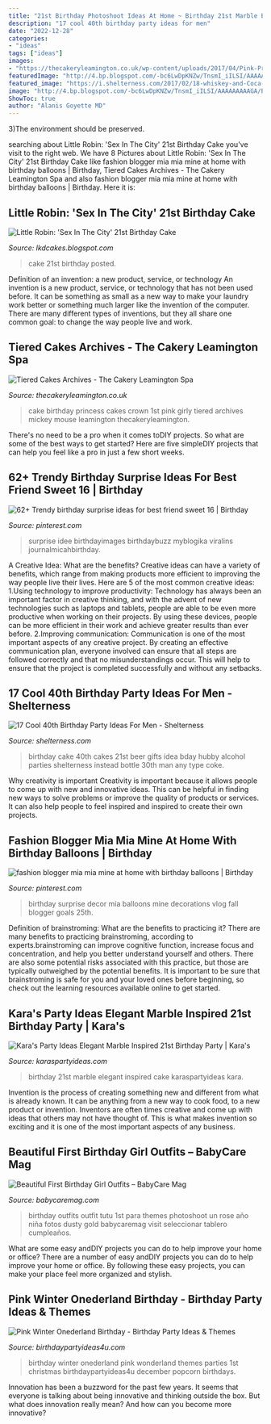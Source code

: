 ```yaml
---
title: "21st Birthday Photoshoot Ideas At Home ~ Birthday 21st Marble Elegant Inspired Cake Karaspartyideas Kara"
description: "17 cool 40th birthday party ideas for men"
date: "2022-12-28"
categories:
- "ideas"
tags: ["ideas"]
images:
- "https://thecakeryleamington.co.uk/wp-content/uploads/2017/04/Pink-Princess-Crown-Birthday-Cake.jpg"
featuredImage: "http://4.bp.blogspot.com/-bc6LwDpKNZw/TnsmI_iILSI/AAAAAAAAAGA/Pfu8WCINUyE/s1600/alix+cake.jpg"
featured_image: "https://i.shelterness.com/2017/02/18-whiskey-and-Coca-Cola-birthday-cake-instead-of-a-traditional-one.jpg"
image: "http://4.bp.blogspot.com/-bc6LwDpKNZw/TnsmI_iILSI/AAAAAAAAAGA/Pfu8WCINUyE/s1600/alix+cake.jpg"
ShowToc: true
author: "Alanis Goyette MD"
---
```



3)The environment should be preserved. 

	

		
searching about Little Robin: &#039;Sex In The City&#039; 21st Birthday Cake you've visit to the right web. We have 8 Pictures about Little Robin: &#039;Sex In The City&#039; 21st Birthday Cake like fashion blogger mia mia mine at home with birthday balloons | Birthday, Tiered Cakes Archives - The Cakery Leamington Spa and also fashion blogger mia mia mine at home with birthday balloons | Birthday. Here it is:
		
    
## Little Robin: &#039;Sex In The City&#039; 21st Birthday Cake

<img loading=lazy src="http://4.bp.blogspot.com/-bc6LwDpKNZw/TnsmI_iILSI/AAAAAAAAAGA/Pfu8WCINUyE/s1600/alix+cake.jpg" onerror="this.onerror=null;this.src='https://tse3.mm.bing.net/th?id=OIP.5PKczBhtTpTTHrpkhO9LKgHaL-&amp;pid=15.1';" alt="Little Robin: &#039;Sex In The City&#039; 21st Birthday Cake">

_Source: lkdcakes.blogspot.com_

>cake 21st birthday posted. 

	

Definition of an invention: a new product, service, or technology
An invention is a new product, service, or technology that has not been used before. It can be something as small as a new way to make your laundry work better or something much larger like the invention of the computer. There are many different types of inventions, but they all share one common goal: to change the way people live and work.

    
## Tiered Cakes Archives - The Cakery Leamington Spa

<img loading=lazy src="https://thecakeryleamington.co.uk/wp-content/uploads/2017/04/Pink-Princess-Crown-Birthday-Cake.jpg" onerror="this.onerror=null;this.src='https://tse1.mm.bing.net/th?id=OIP.qE90AtycXZErr3WThVaAAAHaKJ&amp;pid=15.1';" alt="Tiered Cakes Archives - The Cakery Leamington Spa">

_Source: thecakeryleamington.co.uk_

>cake birthday princess cakes crown 1st pink girly tiered archives mickey mouse leamington thecakeryleamington. 

	

There's no need to be a pro when it comes toDIY projects. So what are some of the best ways to get started? Here are five simpleDIY projects that can help you feel like a pro in just a few short weeks.

    
## 62+ Trendy Birthday Surprise Ideas For Best Friend Sweet 16 | Birthday

<img loading=lazy src="https://i.pinimg.com/originals/ab/1f/d0/ab1fd0e79797803b245053d007255286.jpg" onerror="this.onerror=null;this.src='https://tse3.mm.bing.net/th?id=OIP.30RcXykoQaxhp2cR9T4NSgAAAA&amp;pid=15.1';" alt="62+ Trendy birthday surprise ideas for best friend sweet 16 | Birthday">

_Source: pinterest.com_

>surprise idee birthdayimages birthdaybuzz myblogika viralins journalmicahbirthday. 

	

A Creative Idea: What are the benefits?
Creative ideas can have a variety of benefits, which range from making products more efficient to improving the way people live their lives. Here are 5 of the most common creative ideas: 
1.Using technology to improve productivity: Technology has always been an important factor in creative thinking, and with the advent of new technologies such as laptops and tablets, people are able to be even more productive when working on their projects. By using these devices, people can be more efficient in their work and achieve greater results than ever before. 
 2.Improving communication: Communication is one of the most important aspects of any creative project. By creating an effective communication plan, everyone involved can ensure that all steps are followed correctly and that no misunderstandings occur. This will help to ensure that the project is completed successfully and without any setbacks. 
 
    
## 17 Cool 40th Birthday Party Ideas For Men - Shelterness

<img loading=lazy src="https://i.shelterness.com/2017/02/18-whiskey-and-Coca-Cola-birthday-cake-instead-of-a-traditional-one.jpg" onerror="this.onerror=null;this.src='https://tse4.mm.bing.net/th?id=OIP.jZD0jusz5GGGpE61CO-_vQHaJ4&amp;pid=15.1';" alt="17 Cool 40th Birthday Party Ideas For Men - Shelterness">

_Source: shelterness.com_

>birthday cake 40th cakes 21st beer gifts idea bday hubby alcohol parties shelterness instead bottle 30th man any type coke. 

	

Why creativity is important
Creativity is important because it allows people to come up with new and innovative ideas. This can be helpful in finding new ways to solve problems or improve the quality of products or services. It can also help people to feel inspired and inspired to create their own projects.

    
## Fashion Blogger Mia Mia Mine At Home With Birthday Balloons | Birthday

<img loading=lazy src="https://i.pinimg.com/originals/81/6a/a3/816aa348ac2b5afcf242d233941c55b9.jpg" onerror="this.onerror=null;this.src='https://tse2.mm.bing.net/th?id=OIP.yqGlVv0TH8mdDJ0iO7af-QHaLH&amp;pid=15.1';" alt="fashion blogger mia mia mine at home with birthday balloons | Birthday">

_Source: pinterest.com_

>birthday surprise decor mia balloons mine decorations vlog fall blogger goals 25th. 

	

Definition of brainstroming: What are the benefits to practicing it?
There are many benefits to practicing brainstroming, according to experts.brainstroming can improve cognitive function, increase focus and concentration, and help you better understand yourself and others. There are also some potential risks associated with this practice, but those are typically outweighed by the potential benefits. It is important to be sure that brainstroming is safe for you and your loved ones before beginning, so check out the learning resources available online to get started.

    
## Kara&#039;s Party Ideas Elegant Marble Inspired 21st Birthday Party | Kara&#039;s

<img loading=lazy src="https://karaspartyideas.com/wp-content/uploads/2017/09/Elegant-Marble-Inspired-21st-Birthday-Party-via-Karas-Party-Ideas-KarasPartyIdeas.com13.jpg" onerror="this.onerror=null;this.src='https://tse1.mm.bing.net/th?id=OIP.iv7YGPGXRhzVnaXUod0ueAHaLH&amp;pid=15.1';" alt="Kara&#039;s Party Ideas Elegant Marble Inspired 21st Birthday Party | Kara&#039;s">

_Source: karaspartyideas.com_

>birthday 21st marble elegant inspired cake karaspartyideas kara. 

	

Invention is the process of creating something new and different from what is already known. It can be anything from a new way to cook food, to a new product or invention. Inventors are often times creative and come up with ideas that others may not have thought of. This is what makes invention so exciting and it is one of the most important aspects of any business.

    
## Beautiful First Birthday Girl Outfits – BabyCare Mag

<img loading=lazy src="https://www.babycaremag.com/wp-content/uploads/2018/01/First-Birthday-Baby-Girl-Outfit-4.jpg" onerror="this.onerror=null;this.src='https://tse1.mm.bing.net/th?id=OIP.STi6hx3MULrn7YLdm48plwHaLF&amp;pid=15.1';" alt="Beautiful First Birthday Girl Outfits – BabyCare Mag">

_Source: babycaremag.com_

>birthday outfits outfit tutu 1st para themes photoshoot un rose año niña fotos dusty gold babycaremag visit seleccionar tablero cumpleaños. 

	

What are some easy andDIY projects you can do to help improve your home or office?
There are a number of easy andDIY projects you can do to help improve your home or office. By following these easy projects, you can make your place feel more organized and stylish.

    
## Pink Winter Onederland Birthday - Birthday Party Ideas &amp; Themes

<img loading=lazy src="http://www.birthdaypartyideas4u.com/wp-content/uploads/2017/01/Pink-Winter-Onederland-Birthday-Popcorn-600x900.jpg" onerror="this.onerror=null;this.src='https://tse1.mm.bing.net/th?id=OIP.RdHhiemrGLlsQoXqvZJEkQHaLH&amp;pid=15.1';" alt="Pink Winter Onederland Birthday - Birthday Party Ideas &amp; Themes">

_Source: birthdaypartyideas4u.com_

>birthday winter onederland pink wonderland themes parties 1st christmas birthdaypartyideas4u december popcorn birthdays. 

	

Innovation has been a buzzword for the past few years. It seems that everyone is talking about being innovative and thinking outside the box. But what does innovation really mean? And how can you become more innovative?

